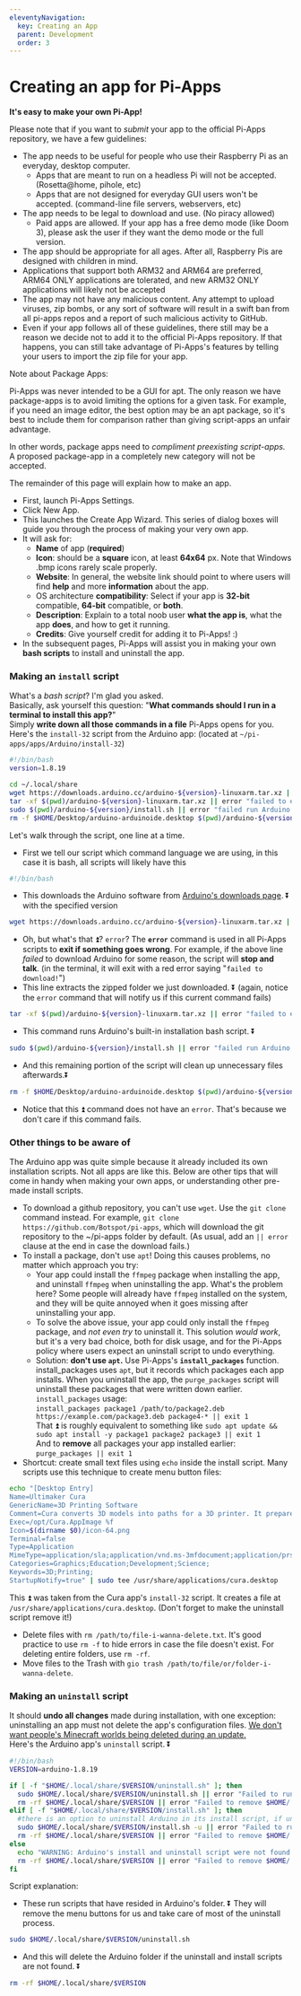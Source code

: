 ```yaml
---
eleventyNavigation:
  key: Creating an App
  parent: Development
  order: 3
---
```


# Creating an app for Pi-Apps

**It's easy to make your own Pi-App!**

Please note that if you want to *submit* your app to the official Pi-Apps repository, we have a few guidelines:

- The app needs to be useful for people who use their Raspberry Pi as an everyday, desktop computer.
    - Apps that are meant to run on a headless Pi will not be accepted. (Rosetta@home, pihole, etc)
    - Apps that are not designed for everyday GUI users won't be accepted. (command-line file servers, webservers, etc)
- The app needs to be legal to download and use. (No piracy allowed)
    - Paid apps are allowed. If your app has a free demo mode (like Doom 3), please ask the user if they want the demo mode or the full version.
- The app should be appropriate for all ages. After all, Raspberry Pis are designed with children in mind.
- Applications that support both ARM32 and ARM64 are preferred, ARM64 ONLY applications are tolerated, and new ARM32 ONLY applications will likely not be accepted
- The app may not have any malicious content. Any attempt to upload viruses, zip bombs, or any sort of software will result in a swift ban from all pi-apps repos and a report of such malicious activity to GitHub.
- Even if your app follows all of these guidelines, there still may be a reason we decide not to add it to the official Pi-Apps repository. If that happens, you can still take advantage of Pi-Apps's features by telling your users to import the zip file for your app.

Note about Package Apps:

Pi-Apps was never intended to be a GUI for apt. The only reason we have package-apps is to avoid limiting the options for a given task. For example, if you need an image editor, the best option may be an apt package, so it's best to include them for comparison rather than giving script-apps an unfair advantage.

In other words, package apps need to *compliment preexisting script-apps.* A proposed package-app in a completely new category will not be accepted.

The remainder of this page will explain how to make an app.

- First, launch Pi-Apps Settings.
- Click New App.
- This launches the Create App Wizard. This series of dialog boxes will guide you through the process of making your very own app.
- It will ask for:
	- **Name** of app (**required**)
	- **Icon**: should be a **square** icon, at least **64x64** px. Note that Windows .bmp icons rarely scale properly.
	- **Website**: In general, the website link should point to where users will find **help** and more **information** about the app.
	- OS architecture **compatibility**: Select if your app is **32-bit** compatible, **64-bit** compatible, or **both**.
	- **Description**: Explain to a total noob user **what the app is**, what the app **does**, and how to get it running. 
	- **Credits**: Give yourself credit for adding it to Pi-Apps! :)
- In the subsequent pages, Pi-Apps will assist you in making your own **bash scripts** to install and uninstall the app.  

### Making an `install` script

What's a *bash script*? I'm glad you asked.  
Basically, ask yourself this question: "**What commands should I run in a terminal to install this app?**"  
Simply **write down all those commands in a file** Pi-Apps opens for you.  
Here's the `install-32` script from the Arduino app: (located at `~/pi-apps/apps/Arduino/install-32`)
```bash
#!/bin/bash
version=1.8.19

cd ~/.local/share
wget https://downloads.arduino.cc/arduino-${version}-linuxarm.tar.xz || error "failed to download!"
tar -xf $(pwd)/arduino-${version}-linuxarm.tar.xz || error "failed to extract with tar!"
sudo $(pwd)/arduino-${version}/install.sh || error "failed run Arduino install script!"
rm -f $HOME/Desktop/arduino-arduinoide.desktop $(pwd)/arduino-${version}-linuxarm.tar.xz
```
Let's walk through the script, one line at a time.
- First we tell our script which command language we are using, in this case it is bash, all scripts will likely have this
```bash
#!/bin/bash
```
- This downloads the Arduino software from [Arduino's downloads page](https://www.arduino.cc/en/software). ⏬ with the specified version
```bash
wget https://downloads.arduino.cc/arduino-${version}-linuxarm.tar.xz || error "failed to download!"
```
- Oh, but what's that ⏫? `error`? The **`error`** command is used in all Pi-Apps scripts to **exit if something goes wrong**. For example, if the above line *failed* to download Arduino for some reason, the script will **stop and talk**. (in the terminal, it will exit with a red error saying "`failed to download!`")
- This line extracts the zipped folder we just downloaded. ⏬ (again, notice the `error` command that will notify us if this current command fails)
```bash
tar -xf $(pwd)/arduino-${version}-linuxarm.tar.xz || error "failed to extract with tar!"
```
- This command runs Arduino's built-in installation bash script. ⏬
```bash
sudo $(pwd)/arduino-${version}/install.sh || error "failed run Arduino install script!"
```
- And this remaining portion of the script will clean up unnecessary files afterwards.⏬
```bash
rm -f $HOME/Desktop/arduino-arduinoide.desktop $(pwd)/arduino-${version}-linuxarm.tar.xz
```
- Notice that this ⏫ command does not have an `error`. That's because we don't care if this command fails.

### Other things to be aware of
The Arduino app was quite simple because it already included its own installation scripts. Not all apps are like this. Below are other tips that will come in handy when making your own apps, or understanding other pre-made install scripts.

- To download a github repository, you can't use `wget`. Use the `git clone` command instead. For example, `git clone https://github.com/Botspot/pi-apps`, which will download the git repository to the ~/pi-apps folder by default. (As usual, add an `|| error` clause at the end in case the download fails.)
- To install a package, don't use `apt`! Doing this causes problems, no matter which approach you try:
  - Your app could install the `ffmpeg` package when installing the app, and uninstall `ffmpeg` when uninstalling the app. What's the problem here? Some people will already have `ffmpeg` installed on the system, and they will be quite annoyed when it goes missing after uninstalling your app.
  - To solve the above issue, your app could only install the `ffmpeg` package, and *not even try* to uninstall it. This solution *would work*, but it's a very bad choice, both for disk usage, and for the Pi-Apps policy where users expect an uninstall script to undo everything.
  - Solution: **don't use `apt`.** Use Pi-Apps's **`install_packages`** function. install_packages uses `apt`, but it records which packages each app installs. When you uninstall the app, the `purge_packages` script will uninstall these packages that were written down earlier.  
`install_packages` usage:  
`install_packages package1 /path/to/package2.deb https://example.com/package3.deb package4-* || exit 1`<br>
That ⏫ is roughly equivalent to something like `sudo apt update && sudo apt install -y package1 package2 package3 || exit 1`  
And to **remove** all packages your app installed earlier:  
`purge_packages || exit 1`  
 - Shortcut: create small text files using `echo` inside the install script. Many scripts use this technique to create menu button files:
```bash
echo "[Desktop Entry]
Name=Ultimaker Cura
GenericName=3D Printing Software
Comment=Cura converts 3D models into paths for a 3D printer. It prepares your print for maximum accuracy, minimum printing time and good reliability with many extra features that make your print come out great.
Exec=/opt/Cura.AppImage %f
Icon=$(dirname $0)/icon-64.png
Terminal=false
Type=Application
MimeType=application/sla;application/vnd.ms-3mfdocument;application/prs.wavefront-obj;model/x3d+xml;model/stl;
Categories=Graphics;Education;Development;Science;
Keywords=3D;Printing;
StartupNotify=true" | sudo tee /usr/share/applications/cura.desktop
```
This ⏫ was taken from the Cura app's `install-32` script. It creates a file at `/usr/share/applications/cura.desktop`. (Don't forget to make the uninstall script remove it!)
 - Delete files with `rm /path/to/file-i-wanna-delete.txt`. It's good practice to use `rm -f` to hide errors in case the file doesn't exist. For deleting entire folders, use `rm -rf`.
 - Move files to the Trash with `gio trash /path/to/file/or/folder-i-wanna-delete`.

### Making an `uninstall` script
It should **undo all changes** made during installation, with one exception: uninstalling an app must not delete the app's configuration files. [We don't want people's Minecraft worlds being deleted during an update.](https://github.com/Botspot/pi-apps/issues/44)  
Here's the Arduino app's `uninstall` script. ⏬
```bash
#!/bin/bash
VERSION=arduino-1.8.19

if [ -f "$HOME/.local/share/$VERSION/uninstall.sh" ]; then
  sudo $HOME/.local/share/$VERSION/uninstall.sh || error "Failed to run Arduino uninstall script!"
  rm -rf $HOME/.local/share/$VERSION || error "Failed to remove $HOME/.local/share/$VERSION folder"
elif [ -f "$HOME/.local/share/$VERSION/install.sh" ]; then
  #there is an option to uninstall Arduino in its install script, if uninstall script not found, use sudo $VERSION/install.sh -u instead
  sudo $HOME/.local/share/$VERSION/install.sh -u || error "Failed to run sudo ~/.local/share/$VERSION/install.sh -u"
  rm -rf $HOME/.local/share/$VERSION || error "Failed to remove $HOME/.local/share/$VERSION folder"
else
  echo "WARNING: Arduino's install and uninstall script were not found! Most likely it was never fully installed. Removing $HOME/.local/share/$VERSION folder..."
  rm -rf $HOME/.local/share/$VERSION || error "Failed to remove $HOME/.local/share/$VERSION folder"
fi
```
Script explanation:  
- These run scripts that have resided in Arduino's folder. ⏬ They will remove the menu buttons for us and take care of most of the uninstall process.  
```bash
sudo $HOME/.local/share/$VERSION/uninstall.sh
```
- And this will delete the Arduino folder if the uninstall and install scripts are not found. ⏬
```bash
rm -rf $HOME/.local/share/$VERSION
```
